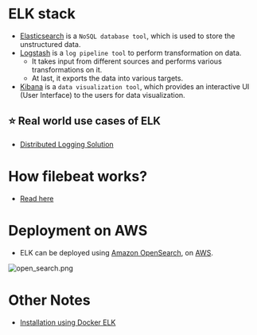 
# ELK stack
- [Elasticsearch](../3_DatabaseComponents/Search-Engines/ElasticSearch) is a `NoSQL database tool`, which is used to store the unstructured data.
- [Logstash](https://www.elastic.co/logstash/) is a `log pipeline tool` to perform transformation on data.
    - It takes input from different sources and performs various transformations on it.
    - At last, it exports the data into various targets.
- [Kibana](https://www.elastic.co/kibana/) is a `data visualization tool`, which provides an interactive UI (User Interface) to the users for data visualization.

## :star: Real world use cases of ELK
- [Distributed Logging Solution](../../3_HLDDesignProblems/LoggingSolution)

# How filebeat works?
- [Read here](https://www.elastic.co/guide/en/beats/filebeat/current/how-filebeat-works.html)

# Deployment on AWS
- ELK can be deployed using [Amazon OpenSearch](../../2_AWSComponents/6_DatabaseServices/AmazonOpenSearch.md), on [AWS](../../2_AWSComponents).

![open_search.png](https://d1.awsstatic.com/product-page-diagram_HIW_Amazon-OpenSearch.bccd42c9b855877a40e4eb3c55511a8aae1002a4.png)

# Other Notes
- [Installation using Docker ELK](https://github.com/deviantony/docker-elk)

